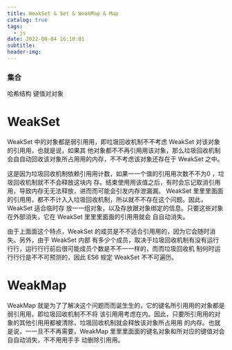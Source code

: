 ```yaml
---
title: WeakSet & Set & WeakMap & Map
catalog: true
tags:
  - js
date: 2022-08-04 16:10:01
subtitle:
header-img:
---
```


### 集合
哈希结构 键值对对象

# WeakSet
WeakSet 中的对象都是弱引⽤用，即垃圾回收机制不不考虑 WeakSet 对该对象的引⽤用，也就是说，如果其
他对象都不不再引⽤用该对象，那么垃圾回收机制会⾃自动回收该对象所占⽤用的内存，不不考虑该对象还存在于
WeakSet 之中。

这是因为垃圾回收机制依赖引⽤用计数，如果⼀一个值的引⽤用次数不不为0 ，垃圾回收机制就不不会释放这块内
存。结束使⽤用该值之后，有时会忘记取消引⽤用，导致内存⽆无法释放，进⽽而可能会引发内存泄漏漏。
WeakSet ⾥里里⾯面的引⽤用，都不不计⼊入垃圾回收机制，所以就不不存在这个问题。因此，WeakSet 适合临时存
放⼀一组对象，以及存放跟对象绑定的信息。只要这些对象在外部消失，它在 WeakSet ⾥里里⾯面的引⽤用就会
⾃自动消失。

由于上⾯面这个特点，WeakSet 的成员是不不适合引⽤用的，因为它会随时消失。另外，由于 WeakSet 内部
有多少个成员，取决于垃圾回收机制有没有运⾏行行，运⾏行行前后很可能成员个数是不不⼀一样的，⽽而垃圾回收机
制何时运⾏行行是不不可预测的，因此 ES6 规定 WeakSet 不不可遍历。

# WeakMap

WeakMap 就是为了了解决这个问题⽽而诞⽣生的，它的键名所引⽤用的对象都是弱引⽤用，即垃圾回收机制不不将
该引⽤用考虑在内。因此，只要所引⽤用的对象的其他引⽤用都被清除，垃圾回收机制就会释放该对象所占⽤用
的内存。也就是说，⼀一旦不不再需要，WeakMap ⾥里里⾯面的键名对象和所对应的键值对会⾃自动消失，不不⽤用⼿手
动删除引⽤用。
